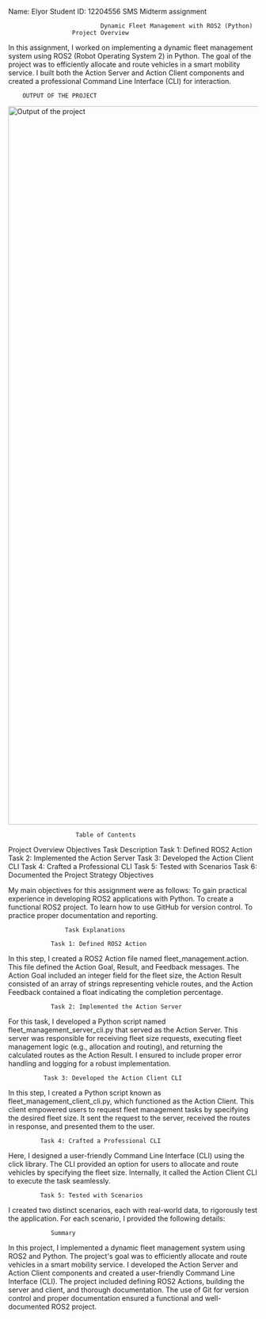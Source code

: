 Name: Elyor           Student ID: 12204556         SMS Midterm assignment

                          
                              Dynamic Fleet Management with ROS2 (Python)
                      Project Overview
In this assignment, I worked on implementing a dynamic fleet management system using ROS2 (Robot Operating System 2) in Python. The goal of the project was to efficiently allocate and route vehicles in a smart mobility service. I built both the Action Server and Action Client components and created a professional Command Line Interface (CLI) for interaction.

        OUTPUT OF THE PROJECT

<img width="1451" alt="Output of the project" src="https://github.com/ElyorS/Smart-Mobility-Engineering/assets/115398604/6936e2aa-0ad2-4f24-a8df-be0c3e206099">

        
                       Table of Contents

Project Overview
Objectives
Task Description
Task 1: Defined ROS2 Action
Task 2: Implemented the Action Server
Task 3: Developed the Action Client CLI
Task 4: Crafted a Professional CLI
Task 5: Tested with Scenarios
Task 6: Documented the Project
Strategy
                      Objectives

My main objectives for this assignment were as follows:
To gain practical experience in developing ROS2 applications with Python.
To create a functional ROS2 project.
To learn how to use GitHub for version control.
To practice proper documentation and reporting.

                    Task Explanations
                    
                Task 1: Defined ROS2 Action
In this step, I created a ROS2 Action file named fleet_management.action. This file defined the Action Goal, Result, and Feedback messages. The Action Goal included an integer field for the fleet size, the Action Result consisted of an array of strings representing vehicle routes, and the Action Feedback contained a float indicating the completion percentage.

                Task 2: Implemented the Action Server
For this task, I developed a Python script named fleet_management_server_cli.py that served as the Action Server. This server was responsible for receiving fleet size requests, executing fleet management logic (e.g., allocation and routing), and returning the calculated routes as the Action Result. I ensured to include proper error handling and logging for a robust implementation.
 
              Task 3: Developed the Action Client CLI
In this step, I created a Python script known as fleet_management_client_cli.py, which functioned as the Action Client. This client empowered users to request fleet management tasks by specifying the desired fleet size. It sent the request to the server, received the routes in response, and presented them to the user.

             Task 4: Crafted a Professional CLI
Here, I designed a user-friendly Command Line Interface (CLI) using the click library. The CLI provided an option for users to allocate and route vehicles by specifying the fleet size. Internally, it called the Action Client CLI to execute the task seamlessly.

             Task 5: Tested with Scenarios
I created two distinct scenarios, each with real-world data, to rigorously test the application. For each scenario, I provided the following details:

                Summary               
In this project, I implemented a dynamic fleet management system using ROS2 and Python. The project's goal was to efficiently allocate and route vehicles in a smart mobility service. I developed the Action Server and Action Client components and created a user-friendly Command Line Interface (CLI). The project included defining ROS2 Actions, building the server and client, and thorough documentation. The use of Git for version control and proper documentation ensured a functional and well-documented ROS2 project.       
